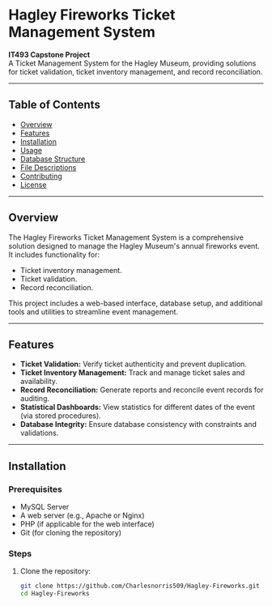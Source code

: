 # Hagley Fireworks Ticket Management System

**IT493 Capstone Project**  
A Ticket Management System for the Hagley Museum, providing solutions for ticket validation, ticket inventory management, and record reconciliation.

---

## Table of Contents
- [Overview](#overview)
- [Features](#features)
- [Installation](#installation)
- [Usage](#usage)
- [Database Structure](#database-structure)
- [File Descriptions](#file-descriptions)
- [Contributing](#contributing)
- [License](#license)

---

## Overview
The Hagley Fireworks Ticket Management System is a comprehensive solution designed to manage the Hagley Museum's annual fireworks event. It includes functionality for:
- Ticket inventory management.
- Ticket validation.
- Record reconciliation.

This project includes a web-based interface, database setup, and additional tools and utilities to streamline event management.

---

## Features
- **Ticket Validation:** Verify ticket authenticity and prevent duplication.
- **Ticket Inventory Management:** Track and manage ticket sales and availability.
- **Record Reconciliation:** Generate reports and reconcile event records for auditing.
- **Statistical Dashboards:** View statistics for different dates of the event (via stored procedures).
- **Database Integrity:** Ensure database consistency with constraints and validations.

---

## Installation

### Prerequisites
- MySQL Server
- A web server (e.g., Apache or Nginx)
- PHP (if applicable for the web interface)
- Git (for cloning the repository)

### Steps
1. Clone the repository:
   ```bash
   git clone https://github.com/Charlesnorris509/Hagley-Fireworks.git
   cd Hagley-Fireworks
